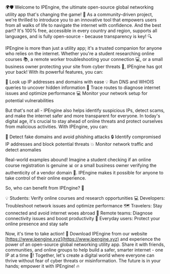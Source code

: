 🌍🛡️ Welcome to IPEngine, the ultimate open-source global networking utility app that's changing the game! 🚀 As a community-driven project, we're thrilled to introduce you to an innovative tool that empowers users from all walks of life to navigate the internet with confidence. And the best part? It's 100% free, accessible in every country and region, supports all languages, and is fully open-source - because transparency is key! 🔍

IPEngine is more than just a utility app; it's a trusted companion for anyone who relies on the internet. Whether you're a student researching online courses 📚, a remote worker troubleshooting your connection 💻, or a small business owner protecting your site from cyber threats 🏢, IPEngine has got your back! With its powerful features, you can:

🔹 Look up IP addresses and domains with ease
💡 Run DNS and WHOIS queries to uncover hidden information
🚀 Trace routes to diagnose internet issues and optimize performance
💻 Monitor your network setup for potential vulnerabilities

But that's not all - IPEngine also helps identify suspicious IPs, detect scams, and make the internet safer and more transparent for everyone. In today's digital age, it's crucial to stay ahead of online threats and protect ourselves from malicious activities. With IPEngine, you can:

🚫 Detect fake domains and avoid phishing attacks
🔒 Identify compromised IP addresses and block potential threats
💥 Monitor network traffic and detect anomalies

Real-world examples abound! Imagine a student checking if an online course registration is genuine 📊 or a small business owner verifying the authenticity of a vendor domain 💸. IPEngine makes it possible for anyone to take control of their online experience.

So, who can benefit from IPEngine? 🤔

💡 Students: Verify online courses and research opportunities
💻 Developers: Troubleshoot network issues and optimize performance
🗺️ Travelers: Stay connected and avoid internet woes abroad
🏢 Remote teams: Diagnose connectivity issues and boost productivity
👥 Everyday users: Protect your online presence and stay safe

Now, it's time to take action! 🎉 Download IPEngine from our website [https://www.ipengine.xyz](https://www.ipengine.xyz) and experience the power of an open-source global networking utility app. Share it with friends, communities, and online groups to help build a safer, smarter internet - one IP at a time 💪! Together, let's create a digital world where everyone can thrive without fear of cyber threats or misinformation. The future is in your hands; empower it with IPEngine! 🔥